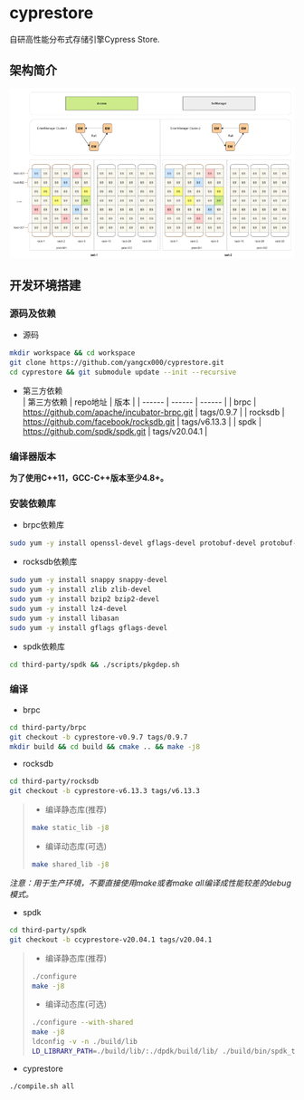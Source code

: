 # cyprestore
自研高性能分布式存储引擎Cypress Store.
## 架构简介

![Cyprestore单数据中心集群架构图](docs/Architecture.png)

## 开发环境搭建
### 源码及依赖
- 源码
```sh
mkdir workspace && cd workspace  
git clone https://github.com/yangcx000/cyprestore.git  
cd cyprestore && git submodule update --init --recursive  
```

- 第三方依赖   
| 第三方依赖 | repo地址 | 版本 |
| ------ | ------ | ------ |
| brpc | https://github.com/apache/incubator-brpc.git | tags/0.9.7 |
| rocksdb | https://github.com/facebook/rocksdb.git | tags/v6.13.3 |
| spdk | https://github.com/spdk/spdk.git | tags/v20.04.1 |

### 编译器版本
**为了使用C++11，GCC-C++版本至少4.8+。**

### 安装依赖库
- brpc依赖库
```sh
sudo yum -y install openssl-devel gflags-devel protobuf-devel protobuf-compiler leveldb-devel gperftools-devel gtest-devel
```

- rocksdb依赖库
```sh
sudo yum -y install snappy snappy-devel  
sudo yum -y install zlib zlib-devel  
sudo yum -y install bzip2 bzip2-devel  
sudo yum -y install lz4-devel   
sudo yum -y install libasan  
sudo yum -y install gflags gflags-devel  
```

- spdk依赖库
```sh
cd third-party/spdk && ./scripts/pkgdep.sh
```

### 编译
- brpc
```sh
cd third-party/brpc  
git checkout -b cyprestore-v0.9.7 tags/0.9.7  
mkdir build && cd build && cmake .. && make -j8  
```

- rocksdb
```sh
cd third-party/rocksdb   
git checkout -b cyprestore-v6.13.3 tags/v6.13.3  
```
> - 编译静态库(推荐)  
> ```sh
> make static_lib -j8
> ```
> - 编译动态库(可选)  
> ```sh
> make shared_lib -j8
> ```

*注意：用于生产环境，不要直接使用make或者make all编译成性能较差的debug模式。*

- spdk
```sh
cd third-party/spdk  
git checkout -b ccyprestore-v20.04.1 tags/v20.04.1  
```
> - 编译静态库(推荐)  
> ```sh
> ./configure  
> make -j8  
> ```
> - 编译动态库(可选)  
> ```sh
> ./configure --with-shared   
> make -j8  
> ldconfig -v -n ./build/lib  
> LD_LIBRARY_PATH=./build/lib/:./dpdk/build/lib/ ./build/bin/spdk_tgt  
> ```
- cyprestore
```sh
./compile.sh all
```
